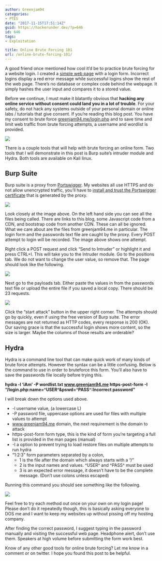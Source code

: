 ```yaml
---
author: Greenjam94
categories:
- PTES
date: "2017-11-15T17:51:14Z"
guid: https://hackerunder.dev/?p=646
id: 646
tags:
- Exploitation

title: Online Brute Forcing 101
url: /online-brute-forcing-101/
---
```


A good friend once mentioned how cool it’d be to practice brute forcing for a website login. I created a [simple web page](http://greenjam94.me/login.php) with a login form. Incorrect logins display a red error message while successful logins show the rest of the web page. There’s no database or complex code behind the webpage. It simply hashes the user input and compares it to a stored value.

Before we continue, I must make it blatantly obvious that **hacking any online service without consent could land you in a lot of trouble**. For your safety, do not hack any systems outside of your personal domain or online labs / tutorials that give consent. If you’re reading this blog post. You have my consent to brute force [greenjam94.me/login.php](https://greenjam94.me/login.php) and to save time and limit web traffic from brute forcing attempts, a username and wordlist is provided.

[![](https://hackerunder.dev/wp-content/uploads/2017/11/login.png)](https://hackerunder.dev/wp-content/uploads/2017/11/login.png)

There is a couple tools that will help with brute forcing an online form. Two tools that I will demonstrate in this post is Burp suite’s intruder module and Hydra. Both tools are available on Kali linux.

## Burp Suite

Burp suite is a proxy from [Portswigger](https://portswigger.net/). My websites all use HTTPS and do not allow unencrypted traffic, you’ll have to [install and trust the Portswigger certificate](https://portswigger.net/burp/help/proxy_options_installingcacert) that is generated by the proxy.

[![](https://hackerunder.dev/wp-content/uploads/2017/11/BurpSuite.png)](https://hackerunder.dev/wp-content/uploads/2017/11/BurpSuite.png)

Look closely at the image above. On the left hand side you can see all the files being called. There are links to this blog, some Javascript code from a CDN, and bootstrap code from another CDN. These can all be ignored. What we care about are the files from greenjam94.me in particular. The login form and the passwords text file are caught by the proxy. Every POST attempt to login will be recorded. The image above shows one attempt.

Right click a POST request and click “Send to Intruder” or highlight it and press CTRL+I. This will take you to the Intruder module. Go to the positions tab. We do not want to change the user value, so remove that. The page should look like the following.

[![](https://hackerunder.dev/wp-content/uploads/2017/11/IntruderPositions.png)](https://hackerunder.dev/wp-content/uploads/2017/11/IntruderPositions.png)

Next go to the payloads tab. Either paste the values in from the passwords text file or upload the entire file if you saved a local copy. There should be 23 requests.

[![](https://hackerunder.dev/wp-content/uploads/2017/11/IntruderPayloads.png)](https://hackerunder.dev/wp-content/uploads/2017/11/IntruderPositions.png)

Click the “start attack” button in the upper right corner. The attempts should go by quickly, even if using the free version of Burp suite. The error messages are not returned as HTTP codes, every response is 200 (OK). Our saving grace is that the successful login shows more content, so the size is larger. Maybe the columns of those results are orderable?

## Hydra

Hydra is a command line tool that can make quick work of many kinds of brute force attempts. However the syntax can be a little confusing. Below is the command to use in order to bruteforce this form. You’ll also have to save the passwords file locally before trying this.

**hydra -l ‘iAm’ -P wordlist.txt www.greenjam94.me https-post-form -I “/login.php:name=^USER^&amp;pswd=^PASS^:Incorrect password”**

I will break down the options used above.

- -l username value, (a lowercase L)
- -P password file, uppercase options are used for files with multiple values to attempt
- www.greenjam94.me domain, the next requirement is the domain to attack
- https-post-form form type, this is the kind of form you’re targeting a full list is provided in the man pages (manual)
- -I a option to prevent trying to load restore files on multiple attempts to run hydra
- “1:2:3” form parameters separated by a colon, 
    - 1 is the file after the domain which always starts with a “/”
    - 2 is the input names and values. ^USER^ and ^PASS^ must be used
    - 3 is an expected error message, it doesn’t have to be the complete message. (Don’t use colons unless escaped)

Running this command you should see something like the following.

[![](https://hackerunder.dev/wp-content/uploads/2017/11/Hydra.png)](https://hackerunder.dev/wp-content/uploads/2017/11/Hydra.png)

Feel free to try each method out once on your own on my login page! Please don’t do it repeatedly though, this is basically asking everyone to DOS me and I want to keep my websites up without pissing off my hosting company.

After finding the correct password, I suggest typing in the password manually and visiting the successful web page. Headphone alert, don’t use them. Speakers at high volume before submitting the form work best.

Know of any other good tools for online brute forcing? Let me know in a comment or on twitter. I hope you found this post to be helpful.